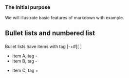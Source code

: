 ### The initial purpose
We will illustrate basic features of markdown with example.
## Bullet lists and numbered list
###
Bullet lists have items with tag [-+#][ ]
- Item A, tag -
- Item B, tag -
+ Item C, tag +
